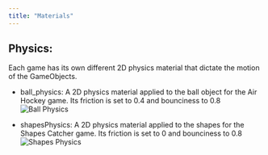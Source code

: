```yaml
---
title: "Materials"
---
```

## Physics:

Each game has its own different 2D physics material that dictate the motion of the GameObjects.
* ball_physics: A 2D physics material applied to the ball object for the Air Hockey game. Its friction is set to 0.4 and bounciness to 0.8
![Ball Physics](/materials_pic1.png)


* shapesPhysics: A 2D physics material applied to the shapes for the Shapes Catcher game. Its friction is set to 0 and bounciness to 0.8
![Shapes Physics](/materials_pic2.png)